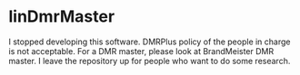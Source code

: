linDmrMaster
============

I stopped developing this software. DMRPlus policy of the people in charge is not acceptable.
For a DMR master, please look at BrandMeister DMR master.
I leave the repository up for people who want to do some research.



